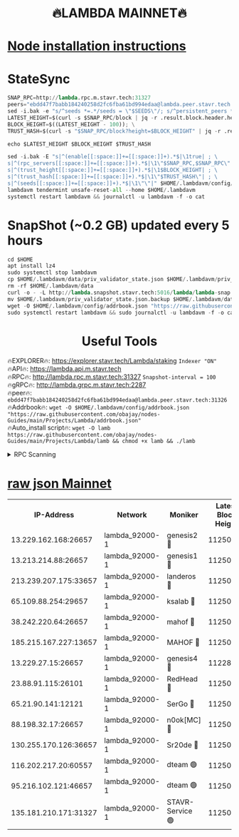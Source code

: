 <h1 align="center"> 🔥LAMBDA MAINNET🔥</h1>


[Node installation instructions](https://github.com/obajay/nodes-Guides/tree/main/Projects/Lambda)
=


# StateSync
```python
SNAP_RPC=http://lambda.rpc.m.stavr.tech:31327
peers="ebdd47f7babb184240258d2fc6fba61bd994edaa@lambda.peer.stavr.tech:31326" 
sed -i.bak -e "s/^seeds *=.*/seeds = \"$SEEDS\"/; s/^persistent_peers *=.*/persistent_peers = \"$PEERS\"/" $HOME/.lambdavm/config/config.toml
LATEST_HEIGHT=$(curl -s $SNAP_RPC/block | jq -r .result.block.header.height); \
BLOCK_HEIGHT=$((LATEST_HEIGHT - 100)); \
TRUST_HASH=$(curl -s "$SNAP_RPC/block?height=$BLOCK_HEIGHT" | jq -r .result.block_id.hash)

echo $LATEST_HEIGHT $BLOCK_HEIGHT $TRUST_HASH

sed -i.bak -E "s|^(enable[[:space:]]+=[[:space:]]+).*$|\1true| ; \
s|^(rpc_servers[[:space:]]+=[[:space:]]+).*$|\1\"$SNAP_RPC,$SNAP_RPC\"| ; \
s|^(trust_height[[:space:]]+=[[:space:]]+).*$|\1$BLOCK_HEIGHT| ; \
s|^(trust_hash[[:space:]]+=[[:space:]]+).*$|\1\"$TRUST_HASH\"| ; \
s|^(seeds[[:space:]]+=[[:space:]]+).*$|\1\"\"|" $HOME/.lambdavm/config/config.toml
lambdavm tendermint unsafe-reset-all --home $HOME/.lambdavm
systemctl restart lambdavm && journalctl -u lambdavm -f -o cat

```
# SnapShot (~0.2 GB) updated every 5 hours
```python
cd $HOME
apt install lz4
sudo systemctl stop lambdavm
cp $HOME/.lambdavm/data/priv_validator_state.json $HOME/.lambdavm/priv_validator_state.json.backup
rm -rf $HOME/.lambdavm/data
curl -o - -L http://lambda.snapshot.stavr.tech:5016/lambda/lambda-snap.tar.lz4 | lz4 -c -d - | tar -x -C $HOME/.lambdavm --strip-components 2
mv $HOME/.lambdavm/priv_validator_state.json.backup $HOME/.lambdavm/data/priv_validator_state.json
wget -O $HOME/.lambdavm/config/addrbook.json "https://raw.githubusercontent.com/obajay/nodes-Guides/main/Projects/Lambda/addrbook.json"
sudo systemctl restart lambdavm && sudo journalctl -u lambdavm -f -o cat
```
 <h1 align="center"> Useful Tools</h1>

🔥EXPLORER🔥:      https://explorer.stavr.tech/Lambda/staking	        `Indexer "ON"` \
🔥API🔥: 			 		 https://lambda.api.m.stavr.tech \
🔥RPC🔥:           http://lambda.rpc.m.stavr.tech:31327	              `Snapshot-interval = 100` \
🔥gRPC🔥:          http://lambda.grpc.m.stavr.tech:2287 \
🔥peer🔥:					 `ebdd47f7babb184240258d2fc6fba61bd994edaa@lambda.peer.stavr.tech:31326` \
🔥Addrbook🔥:    ```wget -O $HOME/.lambdavm/config/addrbook.json "https://raw.githubusercontent.com/obajay/nodes-Guides/main/Projects/Lambda/addrbook.json"``` \
🔥Auto_install script🔥: ```wget -O lamb https://raw.githubusercontent.com/obajay/nodes-Guides/main/Projects/Lambda/lamb && chmod +x lamb && ./lamb```


<details>
<summary>RPC Scanning</summary>

<h2 align="center"> We scan nodes in real time every 4 hours. And we provide the final result of RPC endpoints.
We cannot influence the operation of these nodes in any way. </h2>


```python
If Voting Power is higher than 0 --> then the Node is a validator of the network and may be subject to attack and be a potential threat to the chain.
```
```python
We marked such validators with a red symbol
```

</details>

[raw json Mainnet](https://rpc-check.lambm.stavr.tech/lambm/rpc-lambm-result.json)
=


<table><tr><th>IP-Address</th><th>Network</th><th>Moniker</th><th>Latest Block Height</th><th>Earliest Block Height</th><th>Catching Up</th><th>Tx Index</th><th>Voting Power</th><th>Scan Time</th></tr><tr><td>13.229.162.168:26657</td><td>lambda_92000-1</td><td>genesis2 🔴</td><td>11250362</td><td>1</td><td>False</td><td>on</td><td>16689330</td><td>2024-01-21T00:45:51.469193377UTC</td></tr><tr><td>13.213.214.88:26657</td><td>lambda_92000-1</td><td>genesis1 🔴</td><td>11250364</td><td>1</td><td>False</td><td>on</td><td>107835</td><td>2024-01-21T00:45:56.418172573UTC</td></tr><tr><td>213.239.207.175:33657</td><td>lambda_92000-1</td><td>landeros 🔴</td><td>11250360</td><td>8136001</td><td>False</td><td>off</td><td>1395815</td><td>2024-01-21T00:45:45.386798094UTC</td></tr><tr><td>65.109.88.254:29657</td><td>lambda_92000-1</td><td>ksalab 🔴</td><td>11250365</td><td>8715001</td><td>False</td><td>on</td><td>507955</td><td>2024-01-21T00:46:01.608722856UTC</td></tr><tr><td>38.242.220.64:26657</td><td>lambda_92000-1</td><td>mahof 🔴</td><td>11250359</td><td>10131001</td><td>False</td><td>off</td><td>770350</td><td>2024-01-21T00:45:38.632045103UTC</td></tr><tr><td>185.215.167.227:13657</td><td>lambda_92000-1</td><td>MAHOF 🔴</td><td>11250363</td><td>10134001</td><td>False</td><td>on</td><td>2051510</td><td>2024-01-21T00:45:55.152156296UTC</td></tr><tr><td>13.229.27.15:26657</td><td>lambda_92000-1</td><td>genesis4 🔴</td><td>11228109</td><td>11043001</td><td>False</td><td>on</td><td>9763079</td><td>2024-01-21T00:45:54.808890949UTC</td></tr><tr><td>23.88.91.115:26101</td><td>lambda_92000-1</td><td>RedHead 🔴</td><td>11250360</td><td>11150360</td><td>False</td><td>off</td><td>553202</td><td>2024-01-21T00:45:46.103450342UTC</td></tr><tr><td>65.21.90.141:12121</td><td>lambda_92000-1</td><td>SerGo 🔴</td><td>11250365</td><td>11150365</td><td>False</td><td>off</td><td>10611920</td><td>2024-01-21T00:46:04.003006519UTC</td></tr><tr><td>88.198.32.17:26657</td><td>lambda_92000-1</td><td>n0ok[MC] 🔴</td><td>11250366</td><td>11150366</td><td>False</td><td>off</td><td>1578630</td><td>2024-01-21T00:46:06.997422736UTC</td></tr><tr><td>130.255.170.126:36657</td><td>lambda_92000-1</td><td>Sr20de 🔴</td><td>11250360</td><td>11208001</td><td>False</td><td>off</td><td>675595</td><td>2024-01-21T00:45:45.878272568UTC</td></tr><tr><td>116.202.217.20:60557</td><td>lambda_92000-1</td><td>dteam 🟢</td><td>11250359</td><td>11223001</td><td>False</td><td>on</td><td>0</td><td>2024-01-21T00:45:38.941687886UTC</td></tr><tr><td>95.216.102.121:46657</td><td>lambda_92000-1</td><td>dteam 🟢</td><td>11250365</td><td>11246001</td><td>False</td><td>off</td><td>0</td><td>2024-01-21T00:46:01.251560615UTC</td></tr><tr><td>135.181.210.171:31327</td><td>lambda_92000-1</td><td>STAVR-Service 🟢</td><td>11250365</td><td>11249001</td><td>False</td><td>on</td><td>0</td><td>2024-01-21T00:46:00.925976464UTC</td></tr></table>
